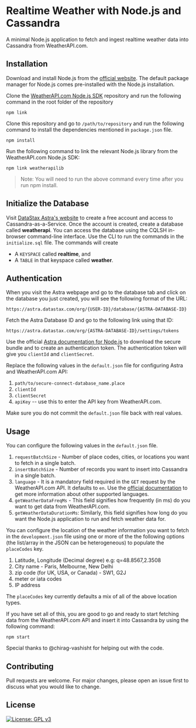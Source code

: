 
# Realtime Weather with Node.js and Cassandra

A minimal Node.js application to fetch and ingest realtime weather data into Cassandra from WeatherAPI.com.

## Installation

Download and install Node.js from the [official website](https://nodejs.org/en/download/). The default package manager for Node.js comes pre-installed with the Node.js installation.

Clone the [WeatherAPI.com Node.js SDK](https://github.com/weatherapicom/weatherapi-Node-js) repository and run the following command in the root folder of the repository

```
npm link
```

Clone this repository and go to `/path/to/repository` and run the following command to install the dependencies mentioned in `package.json` file.

```
npm install
```

Run the following command to link the relevant Node.js library from the WeatherAPI.com Node.js SDK:

```
npm link weatherapilib
```
> Note: You will need to run the above command every time after you run npm install.

## Initialize the Database

Visit [DataStax Astra's website](https://astra.datastax.com) to create a free account and access to Cassandra-as-a-Service. Once the account is created, create a database called **weatherapi**. You can access the database using the CQLSH in-browser command-line interface. Use the CLI to run the commands in the `initialize.sql` file. The commands will create
* A `KEYSPACE` called **realtime**, and
* A `TABLE` in that keyspace called **weather**.

## Authentication

When you visit the Astra webpage and go to the database tab and click on the database you just created, you will see the following format of the URL:

```https://astra.datastax.com/org/{USER-ID}/database/{ASTRA-DATABASE-ID}```

Fetch the Astra Database ID and go to the following link using that ID:

```https://astra.datastax.com/org/{ASTRA-DATABASE-ID}/settings/tokens```

Use the official [Astra documentation for Node.js](https://docs.datastax.com/en/astra/docs/connecting-to-your-database-with-the-datastax-nodejs-driver.html) to download the secure bundle and to create an authentication token. The authentication token will give you `clientId` and `clientSecret`.

Replace the following values in the `default.json` file for configuring Astra and WeatherAPI.com API:
1. `path/to/secure-connect-database_name.place`
2. `clientId`
3. `clientSecret`
4. `apiKey` -- use this to enter the API key from WeatherAPI.com.

Make sure you do not commit the `default.json` file back with real values.

## Usage

You can configure the following values in the `default.json` file.

1. `requestBatchSize` - Number of place codes, cities, or locations you want to fetch in a single batch.
2. `insertBatchSize` - Number of records you want to insert into Cassandra in a single batch.
3. `language` - It is a mandatory field required in the `GET` request by the WeatherAPI.com API. It defaults to `en`. Use the [official documentation](https://www.weatherapi.com/docs/) to get more information about other supported languages.
4. `getWeatherDataFreqMs` - This field signifies how frequently (in ms) do you want to get data from WeatherAPI.com.
5. `getWeatherDataDurationMs`: Similarly, this field signifies how long do you want the Node.js application to run and fetch weather data for.

You can configure the location of the weather information you want to fetch in the `development.json` file using one or more of the the following options (the list/array in the JSON can be heterogeneous) to populate the `placeCodes` key.

1. Latitude, Longitude (Decimal degree) e.g: q=48.8567,2.3508
2. City name - Paris, Melbourne, New Delhi
3. zip code (for UK, USA, or Canada) - SW1, G2J
4. meter or iata codes
5. IP address

The `placeCodes` key currently defaults a mix of all of the above location types.

If you have set all of this, you are good to go and ready to start fetching data from the WeatherAPI.com API and insert it into Cassandra by using the following command:

```
npm start
```

Special thanks to @chirag-vashisht for helping out with the code.

## Contributing
Pull requests are welcome. For major changes, please open an issue first to discuss what you would like to change.

## License
[![License: GPL v3](https://img.shields.io/badge/License-GPLv3-blue.svg)](https://www.gnu.org/licenses/gpl-3.0)
